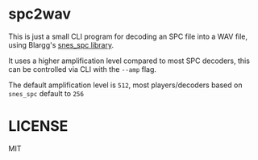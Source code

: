 # spc2wav

This is just a small CLI program for decoding an SPC file
into a WAV file, using Blargg's [snes_spc library](http://www.slack.net/~ant/libs/audio.html#snes_spc).

It uses a higher amplification level compared to most SPC decoders,
this can be controlled via CLI with the `--amp` flag.

The default amplification level is `512`, most players/decoders based on `snes_spc`
default to `256`

# LICENSE

MIT
